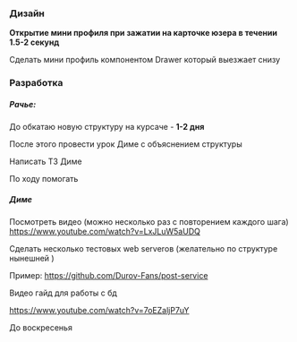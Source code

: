 ### Дизайн

 **Открытие мини профиля при зажатии на карточке юзера в течении 1.5-2 секунд**  

 Сделать мини профиль компонентом Drawer который выезжает снизу 

### Разработка 

##### Рачье: 

 До обкатаю новую структуру на  курсаче  - **1-2 дня** 

После этого провести урок Диме с объяснением структуры

Написать ТЗ Диме 

По ходу помогать 

##### Диме

Посмотреть видео (можно несколько раз с повторением каждого шага)
https://www.youtube.com/watch?v=LxJLuW5aUDQ

Сделать несколько тестовых web serverов  (желательно по структуре нынешней )

Пример:
https://github.com/Durov-Fans/post-service

Видео гайд для работы с бд

https://www.youtube.com/watch?v=7oEZaljP7uY

До воскресенья 




  